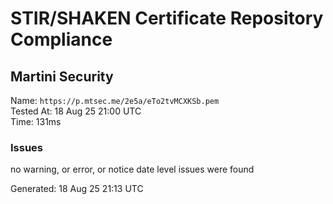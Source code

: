 # STIR/SHAKEN Certificate Repository Compliance

## Martini Security

Name: `https://p.mtsec.me/2e5a/eTo2tvMCXKSb.pem`\
Tested At: 18 Aug 25 21:00 UTC\
Time: 131ms

### Issues

no warning, or error, or notice date level issues were found

Generated: 18 Aug 25 21:13 UTC